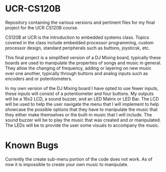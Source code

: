 # UCR-CS120B
Repository containing the various versions and pertinent files for my final project for the UCR CS120B course.

CS120B at UCR is the introduction to embedded systems class. Topics covered in the class include 
embedded processor programming, custom processor design, standard peripherals such as buttons, joysticsk,
etc. 

This final project is a simplified version of a DJ Mixing board, typically these boards are used to manipulate the properties of 
songs and music in general. They allow the changing of frequency, adding or layering on new music over one another, typically through
buttons and analog inputs such as encoders and or potentiometers. 

In my own version of the DJ Mixing board I have opted to use fewer inputs, these inputs will consist of a potentiometer and four buttons. 
My outputs will be a 16x2 LCD, a sound buzzer, and an LED Matrix or LED Bar. 
The LCD will be used to help the user navigate the menu that I will implement to help showcase the possible options that they have
to manipulate the music that they either make themselves or the built-in music that I will include. 
The sound buzzer will be to play the music that was created and or manipulated. 
The LEDs will be to provide the user some visuals to accompany the music. 

# Known Bugs
Currently the create sub-menu portion of the code does not work. 
As of now it is impossible to create your own music to manipulate. 
